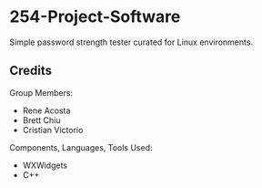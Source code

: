 # 254-Project-Software
 Simple password strength tester curated for Linux environments.
 
## Credits
Group Members:
+ Rene Acosta
+ Brett Chiu
+ Cristian Victorio

Components, Languages, Tools Used:
- WXWidgets
- C++

